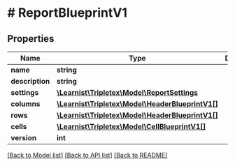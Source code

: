 # # ReportBlueprintV1

## Properties

Name | Type | Description | Notes
------------ | ------------- | ------------- | -------------
**name** | **string** |  | [optional]
**description** | **string** |  | [optional]
**settings** | [**\Learnist\Tripletex\Model\ReportSettings**](ReportSettings.md) |  | [optional]
**columns** | [**\Learnist\Tripletex\Model\HeaderBlueprintV1[]**](HeaderBlueprintV1.md) |  | [optional]
**rows** | [**\Learnist\Tripletex\Model\HeaderBlueprintV1[]**](HeaderBlueprintV1.md) |  | [optional]
**cells** | [**\Learnist\Tripletex\Model\CellBlueprintV1[]**](CellBlueprintV1.md) |  | [optional]
**version** | **int** |  | [optional]

[[Back to Model list]](../../README.md#models) [[Back to API list]](../../README.md#endpoints) [[Back to README]](../../README.md)
